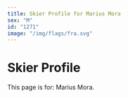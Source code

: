 ```yaml
---
title: Skier Profile for Marius Mora
sex: "M"
id: "1271"
image: "/img/flags/fra.svg" 
---
```


# Skier Profile

This page is for: Marius Mora.
    